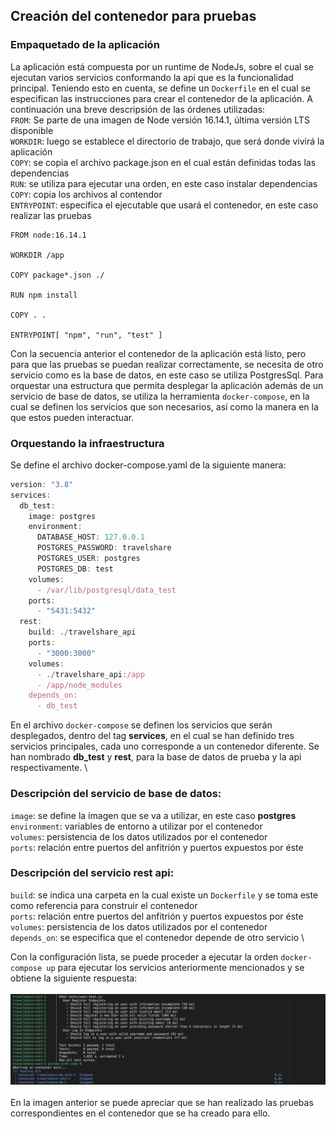 ## Creación del contenedor para pruebas

### Empaquetado de la aplicación

La aplicación está compuesta por un runtime de NodeJs, sobre el cual se ejecutan varios servicios conformando la api que es la funcionalidad principal. Teniendo esto en cuenta, se define un `Dockerfile` en el cual se especifican las instrucciones para crear el contenedor de la aplicación.
A continuación una breve descripsión de las órdenes utilizadas:  
`FROM`: Se parte de una imagen de Node versión 16.14.1, última versión LTS disponible  
`WORKDIR`: luego se establece el directorio de trabajo, que será donde vivirá la aplicación  
`COPY`: se copia el archivo package.json en el cual están definidas todas las dependencias  
`RUN`: se utiliza para ejecutar una orden, en este caso instalar dependencias  
`COPY`: copia los archivos al contendor  
`ENTRYPOINT`: especifica el ejecutable que usará el contenedor, en este caso realizar las pruebas

```
FROM node:16.14.1

WORKDIR /app

COPY package*.json ./

RUN npm install

COPY . .

ENTRYPOINT[ "npm", "run", "test" ]
```

Con la secuencia anterior el contenedor de la aplicación está listo, pero para que las pruebas se puedan realizar correctamente, se necesita de otro servicio como es la base de datos, en este caso se utiliza PostgresSql. Para orquestar una estructura que permita desplegar la aplicación además de un servicio de base de datos, se utiliza la herramienta `docker-compose`, en la cual se definen los servicios que son necesarios, así como la manera en la que estos pueden interactuar.

### Orquestando la infraestructura

Se define el archivo docker-compose.yaml de la siguiente manera:

```javascript
version: "3.8"
services:
  db_test:
    image: postgres
    environment:
      DATABASE_HOST: 127.0.0.1
      POSTGRES_PASSWORD: travelshare
      POSTGRES_USER: postgres
      POSTGRES_DB: test
    volumes:
      - /var/lib/postgresql/data_test
    ports:
      - "5431:5432"
  rest:
    build: ./travelshare_api
    ports:
      - "3000:3000"
    volumes:
      - ./travelshare_api:/app
      - /app/node_modules
    depends_on:
      - db_test
```

En el archivo `docker-compose` se definen los servicios que serán desplegados, dentro del tag **services**, en el cual se han definido tres servicios principales, cada uno corresponde a un contenedor diferente. Se han nombrado **db_test** y **rest**, para la base de datos de prueba y la api respectivamente.
\

### Descripción del servicio de base de datos:

`image`: se define la imagen que se va a utilizar, en este caso **postgres**  
`environment`: variables de entorno a utilizar por el contenedor  
`volumes`: persistencia de los datos utilizados por el contenedor  
`ports`: relación entre puertos del anfitrión y puertos expuestos por éste

### Descripción del servicio rest api:

`build`: se indica una carpeta en la cual existe un `Dockerfile` y se toma este como referencia para construir el contenedor  
`ports`: relación entre puertos del anfitrión y puertos expuestos por éste  
`volumes`: persistencia de los datos utilizados por el contenedor  
`depends_on`: se especifica que el contenedor depende de otro servicio
\

Con la configuración lista, se puede proceder a ejecutar la orden `docker-compose up` para ejecutar los servicios anteriormente mencionados y se obtiene la siguiente respuesta:  
\
![Tests](./img/docker_test.png)
\
\
En la imagen anterior se puede apreciar que se han realizado las pruebas correspondientes en el contenedor que se ha creado para ello.
